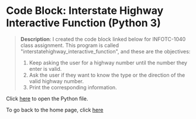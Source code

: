 # Code Block: Interstate Highway Interactive Function (Python 3)  

> **Description**: I created the code block linked below for INFOTC-1040 class assignment. This program is called "interstatehighway_interactive_function", and these are the objectives:  
> 1. Keep asking the user for a highway number until the number they enter is valid.  
> 2. Ask the user if they want to know the type or the direction of the valid highway number.  
> 3. Print the corresponding information.  

Click [here](https://github.com/kevinkee99/Kevo-Repository/blob/76193ec64d0a8a5f60af9ec6ac46a251dde3dcc6/interstatehighway_interactive_function.py) to open the Python file.

To go back to the home page, click [here](https://github.com/kevinkee99/Kevo-Repository/blob/579ed5962e4f86a547d22a843fbb87f39fb993e7/READMEFINAL.md)
